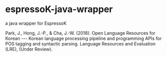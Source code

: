 # espressoK-java-wrapper
a java wrapper for EspressoK 

Park, J., Hong, J.-P., & Cha, J.-W. (2018). Open Language Resources for Korean --- Korean language processing pipeline and programming APIs for POS tagging and syntactic parsing. Language Resources and Evaluation (LRE), (Under Review).
